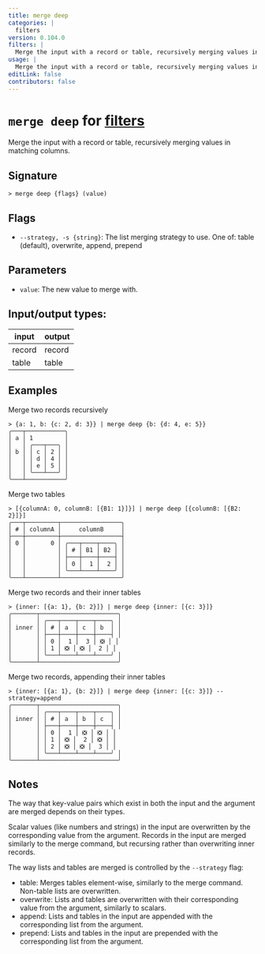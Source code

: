 ```yaml
---
title: merge deep
categories: |
  filters
version: 0.104.0
filters: |
  Merge the input with a record or table, recursively merging values in matching columns.
usage: |
  Merge the input with a record or table, recursively merging values in matching columns.
editLink: false
contributors: false
---
```

<!-- This file is automatically generated. Please edit the command in https://github.com/nushell/nushell instead. -->

# `merge deep` for [filters](/commands/categories/filters.md)

<div class='command-title'>Merge the input with a record or table, recursively merging values in matching columns.</div>

## Signature

```> merge deep {flags} (value)```

## Flags

 -  `--strategy, -s {string}`: The list merging strategy to use. One of: table (default), overwrite, append, prepend

## Parameters

 -  `value`: The new value to merge with.


## Input/output types:

| input  | output |
| ------ | ------ |
| record | record |
| table  | table  |
## Examples

Merge two records recursively
```nu
> {a: 1, b: {c: 2, d: 3}} | merge deep {b: {d: 4, e: 5}}
╭───┬───────────╮
│ a │ 1         │
│   │ ╭───┬───╮ │
│ b │ │ c │ 2 │ │
│   │ │ d │ 4 │ │
│   │ │ e │ 5 │ │
│   │ ╰───┴───╯ │
╰───┴───────────╯
```

Merge two tables
```nu
> [{columnA: 0, columnB: [{B1: 1}]}] | merge deep [{columnB: [{B2: 2}]}]
╭───┬─────────┬─────────────────╮
│ # │ columnA │     columnB     │
├───┼─────────┼─────────────────┤
│ 0 │       0 │ ╭───┬────┬────╮ │
│   │         │ │ # │ B1 │ B2 │ │
│   │         │ ├───┼────┼────┤ │
│   │         │ │ 0 │  1 │  2 │ │
│   │         │ ╰───┴────┴────╯ │
╰───┴─────────┴─────────────────╯

```

Merge two records and their inner tables
```nu
> {inner: [{a: 1}, {b: 2}]} | merge deep {inner: [{c: 3}]}
╭───────┬──────────────────────╮
│       │ ╭───┬────┬────┬────╮ │
│ inner │ │ # │ a  │ c  │ b  │ │
│       │ ├───┼────┼────┼────┤ │
│       │ │ 0 │  1 │  3 │ ❎ │ │
│       │ │ 1 │ ❎ │ ❎ │  2 │ │
│       │ ╰───┴────┴────┴────╯ │
╰───────┴──────────────────────╯
```

Merge two records, appending their inner tables
```nu
> {inner: [{a: 1}, {b: 2}]} | merge deep {inner: [{c: 3}]} --strategy=append
╭───────┬──────────────────────╮
│       │ ╭───┬────┬────┬────╮ │
│ inner │ │ # │ a  │ b  │ c  │ │
│       │ ├───┼────┼────┼────┤ │
│       │ │ 0 │  1 │ ❎ │ ❎ │ │
│       │ │ 1 │ ❎ │  2 │ ❎ │ │
│       │ │ 2 │ ❎ │ ❎ │  3 │ │
│       │ ╰───┴────┴────┴────╯ │
╰───────┴──────────────────────╯
```

## Notes
The way that key-value pairs which exist in both the input and the argument are merged depends on their types.

Scalar values (like numbers and strings) in the input are overwritten by the corresponding value from the argument.
Records in the input are merged similarly to the merge command, but recursing rather than overwriting inner records.

The way lists and tables are merged is controlled by the `--strategy` flag:
  - table: Merges tables element-wise, similarly to the merge command. Non-table lists are overwritten.
  - overwrite: Lists and tables are overwritten with their corresponding value from the argument, similarly to scalars.
  - append: Lists and tables in the input are appended with the corresponding list from the argument.
  - prepend: Lists and tables in the input are prepended with the corresponding list from the argument.